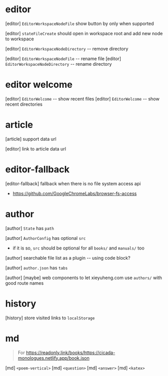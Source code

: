 # editor

[editor] `EditorWorkspaceNodeFile` show button by only when supported

[editor] `stateFileCreate` should open in workspace root and add new node to workspace

[editor] `EditorWorkspaceNodeDirectory` -- remove directory

[editor] `EditorWorkspaceNodeFile` -- rename file
[editor] `EditorWorkspaceNodeDirectory` -- rename directory

# editor welcome

[editor] `EditorWelcome` -- show recent files
[editor] `EditorWelcome` -- show recent directories

# article

[article] support data url

[editor] link to article data url

# editor-fallback

[editor-fallback] fallback when there is no file system access api

- https://github.com/GoogleChromeLabs/browser-fs-access

# author

[author] `State` has `path`

[author] `AuthorConfig` has optional `src`

- if it is so, `src` should be optional for all `books/` and `manuals/` too

[author] searchable file list as a plugin -- using code block?

[author] `author.json` has `tabs`

[author] [maybe] web components to let xieyuheng.com use `authors/` with good route names

# history

[history] store visited links to `localStorage`

# md

> For https://readonly.link/books/https://cicada-monologues.netlify.app/book.json

[md] `<poem-vertical>`
[md] `<question>`
[md] `<answer>`
[md] `<katex>`
